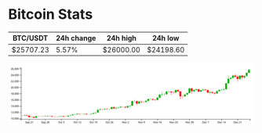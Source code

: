 # Bitcoin Stats

BTC/USDT|24h change|24h high|24h low|
|---|---|---|---|
|$25707.23|5.57%|$26000.00|$24198.60|

<img src="./chart.svg">
